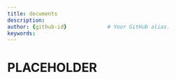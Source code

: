```yaml
---
title: documents       
description:                    
author: {github-id}             # Your GitHub alias.
keywords:
---
```


# PLACEHOLDER
